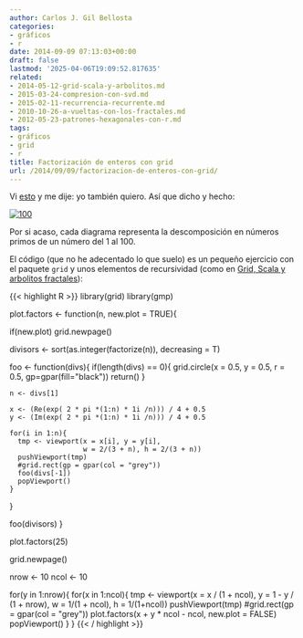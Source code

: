 ```yaml
---
author: Carlos J. Gil Bellosta
categories:
- gráficos
- r
date: 2014-09-09 07:13:03+00:00
draft: false
lastmod: '2025-04-06T19:09:52.817635'
related:
- 2014-05-12-grid-scala-y-arbolitos.md
- 2015-03-24-compresion-con-svd.md
- 2015-02-11-recurrencia-recurrente.md
- 2010-10-26-a-vueltas-con-los-fractales.md
- 2012-05-23-patrones-hexagonales-con-r.md
tags:
- gráficos
- grid
- r
title: Factorización de enteros con grid
url: /2014/09/09/factorizacion-de-enteros-con-grid/
---
```


Vi [esto](http://mathlesstraveled.com/2012/10/05/factorization-diagrams/) y me dije: yo también quiero. Así que dicho y hecho:

[![100](/wp-uploads/2014/09/100.png#center)
](/wp-uploads/2014/09/100.png#center)

Por si acaso, cada diagrama representa la descomposición en números primos de un número del 1 al 100.

El código (que no he adecentado lo que suelo) es un pequeño ejercicio con el paquete `grid` y unos elementos de recursividad (como en [Grid, Scala y arbolitos fractales](http://www.datanalytics.com/2014/05/12/grid-scala-y-arbolitos/)):


{{< highlight R >}}
library(grid)
library(gmp)

plot.factors <- function(n, new.plot = TRUE){

  if(new.plot)
    grid.newpage()

  divisors <- sort(as.integer(factorize(n)), decreasing = T)

  foo <- function(divs){
    if(length(divs) == 0){
      grid.circle(x = 0.5, y = 0.5, r = 0.5,
                  gp=gpar(fill="black"))
      return()
    }

    n <- divs[1]

    x <- (Re(exp( 2 * pi *(1:n) * 1i /n))) / 4 + 0.5
    y <- (Im(exp( 2 * pi *(1:n) * 1i /n))) / 4 + 0.5

    for(i in 1:n){
      tmp <- viewport(x = x[i], y = y[i],
                      w = 2/(3 + n), h = 2/(3 + n))
      pushViewport(tmp)
      #grid.rect(gp = gpar(col = "grey"))
      foo(divs[-1])
      popViewport()
    }
  }

  foo(divisors)
}

plot.factors(25)


grid.newpage()

nrow <- 10
ncol <- 10

for(y in 1:nrow){
  for(x in 1:ncol){
    tmp <- viewport(x = x / (1 + ncol), y = 1 - y / (1 + nrow),
                    w = 1/(1 + ncol), h = 1/(1+ncol))
    pushViewport(tmp)
    #grid.rect(gp = gpar(col = "grey"))
    plot.factors(x + y * ncol - ncol, new.plot = FALSE)
    popViewport()
  }
}
{{< / highlight >}}